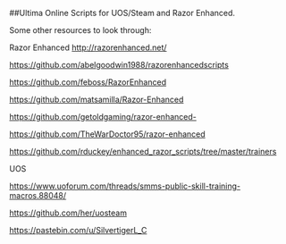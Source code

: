 ##Ultima Online Scripts for UOS/Steam and Razor Enhanced.



Some other resources to look through:

Razor Enhanced http://razorenhanced.net/

https://github.com/abelgoodwin1988/razorenhancedscripts

https://github.com/feboss/RazorEnhanced

https://github.com/matsamilla/Razor-Enhanced

https://github.com/getoldgaming/razor-enhanced-

https://github.com/TheWarDoctor95/razor-enhanced

https://github.com/rduckey/enhanced_razor_scripts/tree/master/trainers


UOS

https://www.uoforum.com/threads/smms-public-skill-training-macros.88048/

https://github.com/her/uosteam

https://pastebin.com/u/SilvertigerL_C
